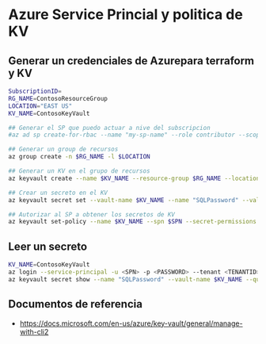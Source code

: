 # Azure Service Princial y politica de KV

## Generar un credenciales de Azurepara terraform y KV

```bash
SubscriptionID=
RG_NAME=ContosoResourceGroup
LOCATION="EAST US"
KV_NAME=ContosoKeyVault

## Generar el SP que puedo actuar a nive del subscripcion
#az ad sp create-for-rbac --name "my-sp-name" --role contributor --scopes /subscriptions/${SubscriptionID}

## Generar un group de recursos
az group create -n $RG_NAME -l $LOCATION

## Generar un KV en el grupo de recursos
az keyvault create --name $KV_NAME --resource-group $RG_NAME --location $LOCATION

## Crear un secreto en el KV
az keyvault secret set --vault-name $KV_NAME --name "SQLPassword" --value "hVFkk965BuUv "

## Autorizar al SP a obtener los secretos de KV
az keyvault set-policy --name $KV_NAME --spn $SPN --secret-permissions get
```

## Leer un secreto

```bash
KV_NAME=ContosoKeyVault
az login --service-principal -u <SPN> -p <PASSWORD> --tenant <TENANTID>
az keyvault secret show --name "SQLPassword" --vault-name $KV_NAME --query "value"
```

## Documentos de referencia

- https://docs.microsoft.com/en-us/azure/key-vault/general/manage-with-cli2
